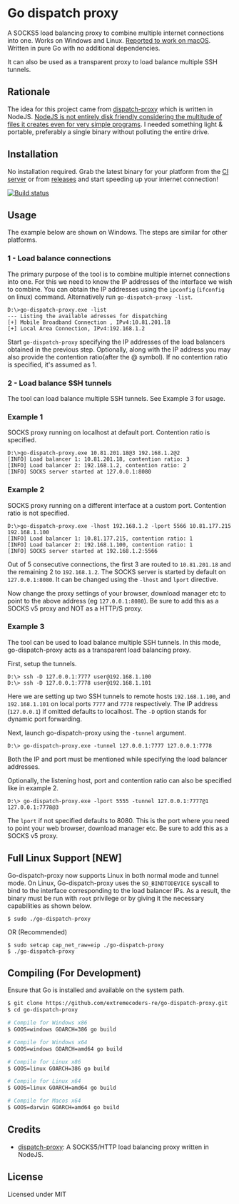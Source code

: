 # Go dispatch proxy

A SOCKS5 load balancing proxy to combine multiple internet connections into one. Works on Windows and Linux. [Reported to work on macOS](https://github.com/extremecoders-re/go-dispatch-proxy/issues/1). Written in pure Go with no additional dependencies.

It can also be used as a transparent proxy to load balance multiple SSH tunnels.

## Rationale

The idea for this project came from [dispatch-proxy](https://github.com/Morhaus/dispatch-proxy) which is written in NodeJS.
[NodeJS is not entirely disk friendly considering the multitude of files it creates even for very simple programs](https://medium.com/@jdan/i-peeked-into-my-node-modules-directory-and-you-wont-believe-what-happened-next-b89f63d21558). I needed something light & portable, preferably a single binary without polluting the entire drive.

## Installation

No installation required. Grab the latest binary for your platform from the [CI server](https://ci.appveyor.com/project/extremecoders-re/go-dispatch-proxy/build/artifacts) or from [releases](https://github.com/extremecoders-re/go-dispatch-proxy/releases) and start speeding up your internet connection!

[![Build status](https://ci.appveyor.com/api/projects/status/nll4hvpdjlfsp7mu?svg=true)](https://ci.appveyor.com/project/extremecoders-re/go-dispatch-proxy/build/artifacts)

## Usage

The example below are shown on Windows. The steps are similar for other platforms.

### 1 - Load balance connections

The primary purpose of the tool is to combine multiple internet connections into one. For this we need to know the IP addresses of the interface we wish to combine. You can obtain the IP addresses using the `ipconfig` (`ifconfig` on linux) command. Alternatively run `go-dispatch-proxy -list`.

```
D:\>go-dispatch-proxy.exe -list
--- Listing the available adresses for dispatching
[+] Mobile Broadband Connection , IPv4:10.81.201.18
[+] Local Area Connection, IPv4:192.168.1.2
```

Start `go-dispatch-proxy` specifying the IP addresses of the load balancers obtained in the previous step. Optionally, along with the IP address you may also provide the contention ratio(after the @ symbol). If no contention ratio is specified, it's assumed as 1.

### 2 - Load balance SSH tunnels

The tool can load balance multiple SSH tunnels. See Example 3 for usage.

### Example 1

SOCKS proxy running on localhost at default port. Contention ratio is specified.
```
D:\>go-dispatch-proxy.exe 10.81.201.18@3 192.168.1.2@2
[INFO] Load balancer 1: 10.81.201.18, contention ratio: 3
[INFO] Load balancer 2: 192.168.1.2, contention ratio: 2
[INFO] SOCKS server started at 127.0.0.1:8080
```

### Example 2

SOCKS proxy running on a different interface at a custom port. Contention ratio is not specified.

```
D:\>go-dispatch-proxy.exe -lhost 192.168.1.2 -lport 5566 10.81.177.215 192.168.1.100
[INFO] Load balancer 1: 10.81.177.215, contention ratio: 1
[INFO] Load balancer 2: 192.168.1.100, contention ratio: 1
[INFO] SOCKS server started at 192.168.1.2:5566
```

Out of 5 consecutive connections, the first 3 are routed to `10.81.201.18` and the remaining 2 to `192.168.1.2`. The SOCKS server is started by default on `127.0.0.1:8080`. It can be changed using the `-lhost` and `lport` directive.

Now change the proxy settings of your browser, download manager etc to point to the above address (eg `127.0.0.1:8080`). Be sure to add this as a SOCKS v5 proxy and NOT as a HTTP/S proxy.

### Example 3

The tool can be used to load balance multiple SSH tunnels. In this mode, go-dispatch-proxy acts as a transparent load balancing proxy. 

First, setup the tunnels. 

```
D:\> ssh -D 127.0.0.1:7777 user@192.168.1.100
D:\> ssh -D 127.0.0.1:7778 user@192.168.1.101
```

Here we are setting up two SSH tunnels to remote hosts `192.168.1.100`, and `192.168.1.101` on local ports `7777` and `7778` respectively. The IP address (`127.0.0.1`) if omitted defaults to localhost. The `-D` option stands for dynamic port forwarding.

Next, launch go-dispatch-proxy using the `-tunnel` argument. 

```
D:\> go-dispatch-proxy.exe -tunnel 127.0.0.1:7777 127.0.0.1:7778
```

Both the IP and port must be mentioned while specifying the load balancer addresses. 

Optionally, the listening host, port and contention ratio can also be specified like in example 2.

```
D:\> go-dispatch-proxy.exe -lport 5555 -tunnel 127.0.0.1:7777@1 127.0.0.1:7778@3
```

The `lport` if not specified defaults to 8080. This is the port where you need to point your web browser, download manager etc. Be sure to add this as a SOCKS v5 proxy.

## Full Linux Support [NEW]

Go-dispatch-proxy now supports Linux in both normal mode and tunnel mode. On Linux, Go-dispatch-proxy uses the `SO_BINDTODEVICE` syscall to bind to the interface corresponding to the load balancer IPs. As a result, the binary must be run with `root` privilege or by giving it the necessary capabilities as shown below.

```
$ sudo ./go-dispatch-proxy
```

OR (Recommended)

```
$ sudo setcap cap_net_raw=eip ./go-dispatch-proxy
$ ./go-dispatch-proxy
```

## Compiling (For Development)

Ensure that Go is installed and available on the system path.

```sh
$ git clone https://github.com/extremecoders-re/go-dispatch-proxy.git
$ cd go-dispatch-proxy

# Compile for Windows x86
$ GOOS=windows GOARCH=386 go build

# Compile for Windows x64
$ GOOS=windows GOARCH=amd64 go build

# Compile for Linux x86
$ GOOS=linux GOARCH=386 go build

# Compile for Linux x64
$ GOOS=linux GOARCH=amd64 go build

# Compile for Macos x64
$ GOOS=darwin GOARCH=amd64 go build
```

## Credits

- [dispatch-proxy](https://github.com/Morhaus/dispatch-proxy): A SOCKS5/HTTP load balancing proxy written in NodeJS.

## License

Licensed under MIT
